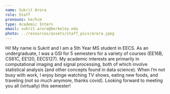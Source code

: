 ```yaml
---
name: Sukrit Arora
role: Staff
pronouns: he/him
type: Academic Intern
email: sukrit.arora@berkeley.edu
photo: ../resources/assets/staff_pics/arora.jpeg
---
```

Hi! My name is Sukrit and I am a 5th Year MS student in EECS. As an undergraduate, I was a GSI for 5 semesters for a variety of courses (EE16B, CS61C, EE120, EECS127). My academic interests are primarily in computational imaging and signal processing, both of which involve statistical analysis (and other concepts found in data science). When I’m not busy with work, I enjoy binge watching TV shows, eating new foods, and traveling (not so much anymore, thanks covid). Looking forward to meeting you all (virtually) this semester!
